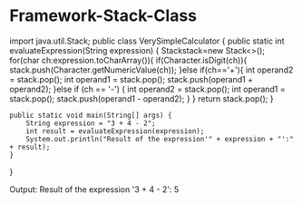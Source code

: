 # Framework-Stack-Class
import java.util.Stack;
public class VerySimpleCalculator {
    public static int evaluateExpression(String expression) {
        Stack<Integer>stack=new Stack<>();
        for(char ch:expression.toCharArray()){
            if(Character.isDigit(ch)){
                stack.push(Character.getNumericValue(ch));
            }else if(ch=='+'){
                int operand2 = stack.pop();
                int operand1 = stack.pop();
                stack.push(operand1 + operand2);
            }else if (ch == '-') {
                int operand2 = stack.pop();
                int operand1 = stack.pop();
                stack.push(operand1 - operand2);
            }
        }
        return stack.pop();
    }

    public static void main(String[] args) {
        String expression = "3 + 4 - 2";
        int result = evaluateExpression(expression);
        System.out.println("Result of the expression'" + expression + "':" + result);
    }
    
}

Output:
Result of the expression '3 + 4 - 2': 5
